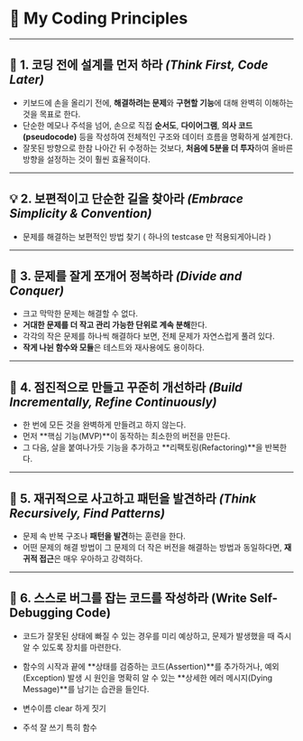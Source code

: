 # 📜 My Coding Principles

---

## 🧠 1. 코딩 전에 설계를 먼저 하라 *(Think First, Code Later)*
- 키보드에 손을 올리기 전에, **해결하려는 문제**와 **구현할 기능**에 대해 완벽히 이해하는 것을 목표로 한다.  
- 단순한 메모나 주석을 넘어, 손으로 직접 **순서도**, **다이어그램**, **의사 코드(pseudocode)** 등을 작성하여 전체적인 구조와 데이터 흐름을 명확하게 설계한다.  
- 잘못된 방향으로 한참 나아간 뒤 수정하는 것보다, **처음에 5분을 더 투자**하여 올바른 방향을 설정하는 것이 훨씬 효율적이다.

---

## 💡 2. 보편적이고 단순한 길을 찾아라 *(Embrace Simplicity & Convention)*
- 문제를 해결하는 보편적인 방법 찾기 ( 하나의 testcase 만 적용되게아니라 )

---

## 🧩 3. 문제를 잘게 쪼개어 정복하라 *(Divide and Conquer)*
- 크고 막막한 문제는 해결할 수 없다.  
- **거대한 문제를 더 작고 관리 가능한 단위로 계속 분해**한다.  
- 각각의 작은 문제를 하나씩 해결하다 보면, 전체 문제가 자연스럽게 풀려 있다.  
- **작게 나뉜 함수와 모듈**은 테스트와 재사용에도 용이하다.

---

## 🌱 4. 점진적으로 만들고 꾸준히 개선하라 *(Build Incrementally, Refine Continuously)*
- 한 번에 모든 것을 완벽하게 만들려고 하지 않는다.  
- 먼저 **핵심 기능(MVP)**이 동작하는 최소한의 버전을 만든다.  
- 그 다음, 살을 붙여나가듯 기능을 추가하고 **리팩토링(Refactoring)**을 반복한다.  

---

## 🔄 5. 재귀적으로 사고하고 패턴을 발견하라 *(Think Recursively, Find Patterns)*
- 문제 속 반복 구조나 **패턴을 발견**하는 훈련을 한다.  
- 어떤 문제의 해결 방법이 그 문제의 더 작은 버전을 해결하는 방법과 동일하다면, **재귀적 접근**은 매우 우아하고 강력하다.  

---

## 🐛 6. 스스로 버그를 잡는 코드를 작성하라 (Write Self-Debugging Code)
- 코드가 잘못된 상태에 빠질 수 있는 경우를 미리 예상하고, 문제가 발생했을 때 즉시 알 수 있도록 장치를 마련한다.

- 함수의 시작과 끝에 **상태를 검증하는 코드(Assertion)**를 추가하거나, 예외(Exception) 발생 시 원인을 명확히 알 수 있는 **상세한 에러 메시지(Dying Message)**를 남기는 습관을 들인다.

- 변수이름 clear 하게 짓기
- 주석 잘 쓰기 특히 함수 
